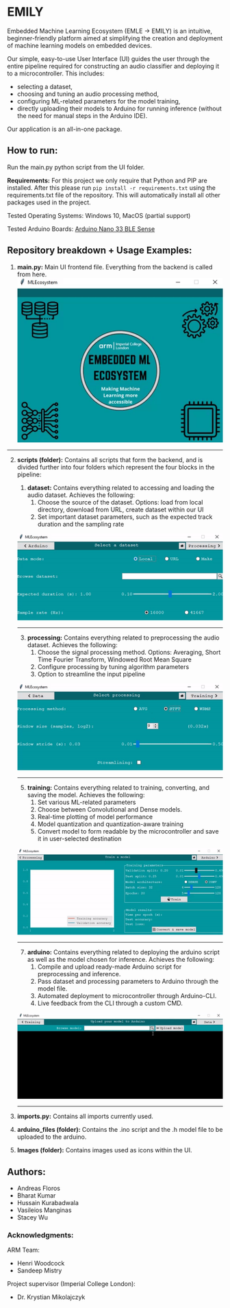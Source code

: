 # EMILY

Embedded Machine Learning Ecosystem (EMLE -> EMILY) is an intuitive, beginner-friendly platform aimed at simplifying the creation and deployment of machine learning models on embedded devices.


Our simple, easy-to-use User Interface (UI) guides the user through the entire pipeline required for constructing an audio classifier and deploying it to a microcontroller. This includes:
- selecting a dataset,
- choosing and tuning an audio processing method, 
- configuring ML-related parameters for the model training,
- directly uploading their models to Arduino for running inference (without the need for manual steps in the Arduino IDE).

Our application is an all-in-one package.



## How to run:
Run the main.py python script from the UI folder.

__Requirements:__ For this project we only require that Python and PIP are installed. After this please run ```pip install -r requirements.txt``` using the requirements.txt file of the repository. This will automatically install all other packages used in the project.

Tested Operating Systems: Windows 10, MacOS (partial support)

Tested Arduino Boards: [Arduino Nano 33 BLE Sense](https://store.arduino.cc/arduino-nano-33-ble-sense)



## Repository breakdown + Usage Examples:


1. **main.py:** Main UI frontend file. Everything from the backend is called from here.
![home_page_gif](https://github.com/andreasfloros/Project-EMILY/blob/main/UI_gifs/home_page.gif)

---

2. **scripts (folder):** Contains all scripts that form the backend, and is divided further into four folders which represent the four blocks in the pipeline:
      1. **dataset:** Contains everything related to accessing and loading the audio dataset. Achieves the following:
            1. Choose the source of the dataset. Options: load from local directory, download from URL, create dataset within our UI
            2. Set important dataset parameters, such as the expected track duration and the sampling rate
      
      ![dataset_page_gif](https://github.com/andreasfloros/Project-EMILY/blob/main/UI_gifs/dataset_page.gif)

      ---

      3. **processing:** Contains everything related to preprocessing the audio dataset. Achieves the following:
            1. Choose the signal processing method. Options: Averaging, Short Time Fourier Transform, Windowed Root Mean Square
            2. Configure processing by tuning algorithm parameters
            3. Option to streamline the input pipeline
      
      ![processing_page_gif](https://github.com/andreasfloros/Project-EMILY/blob/main/UI_gifs/processing_page.gif)
      
      ---
      
      5. **training:** Contains everything related to training, converting, and saving the model. Achieves the following:
            1. Set various ML-related parameters
            2. Choose between Convolutional and Dense models.
            2. Real-time plotting of model performance
            3. Model quantization and quantization-aware training
            5. Convert model to form readable by the microcontroller and save it in user-selected destination
      
      ![training_page_gif](https://github.com/andreasfloros/Project-EMILY/blob/main/UI_gifs/training_page.gif)
      
      ---
      
      7. **arduino:** Contains everything related to deploying the arduino script as well as the model chosen for inference. Achieves the following:
            1. Compile and upload ready-made Arduino script for preprocessing and inference. 
            2. Pass dataset and processing parameters to Arduino through the model file.
            3. Automated deployment to microcontroller through  Arduino-CLI.
            4. Live feedback from the CLI through a custom CMD.
      
      ![arduino_page_gif](https://github.com/andreasfloros/Project-EMILY/blob/main/UI_gifs/arduino_page.gif)

      ---

3. **imports.py:** Contains all imports currently used.
4. **arduino_files (folder):** Contains the .ino script and the .h model file to be uploaded to the arduino.
5. **Images (folder):** Contains images used as icons within the UI.



## Authors: 
- Andreas Floros
- Bharat Kumar
- Hussain Kurabadwala
- Vasileios Manginas
- Stacey Wu

### Acknowledgments:
ARM Team:
- Henri Woodcock
- Sandeep Mistry

Project supervisor (Imperial College London):
- Dr. Krystian Mikolajczyk
